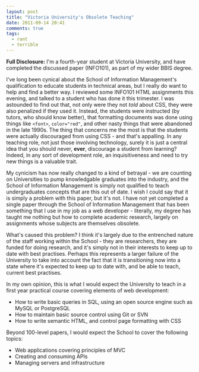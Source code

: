 ```yaml
---
layout: post
title: "Victoria University's Obsolete Teaching"
date: 2011-09-14 20:41
comments: true
tags:
  - rant
  - terrible
---
```


**Full Disclosure:** I'm a fourth-year student at Victoria University, and have completed the discussed paper (INFO101), as part of my wider BBIS degree.

I've long been cynical about the School of Information Management's qualification to educate students in technical areas, but I really do want to help and find a better way. I reviewed some INFO101 HTML assignments this evening, and talked to a student who has done it this trimester. I was astounded to find out that, not only were they not *told* about CSS, they were also penalized if they used it. Instead, the students were instructed (by tutors, who should know better), that formatting documents was done using things like `<font>`, `color="red"`, and other nasty things that were abandoned in the late 1990s. The thing that concerns me the most is that the students were actually discouraged from using CSS - and that's appalling. In any teaching role, not just those involving technology, surely it is just a central idea that you should never, **ever**, discourage a student from learning? Indeed, in any sort of development role, an inquisitiveness and need to try new things is a valuable trait.

My cynicism has now really changed to a kind of betrayal - we are counting on Universities to pump knowledgable graduates into the industry, and the School of Information Management is simply not qualified to teach undergraduates concepts that are this out of date. I wish I could say that it is simply a problem with this paper, but it's not. I have not yet completed a single paper through the School of Information Management that has been something that I use in my job as a web developer - literally, my degree has taught me nothing but how to complete academic research, largely on assignments whose subjects are themselves obsolete.

What's caused this problem? I think it's largely due to the entrenched nature of the staff working within the School - they are researchers, they are funded for doing research, and it's simply not in their interests to keep up to date with best practises. Perhaps this represents a larger failure of the University to take into account the fact that it is transitioning now into a state where it's expected to keep up to date with, and be able to teach, current best practises.

In my own opinion, this is what I would expect the University to teach in a first year practical course covering elements of web development:

* How to write basic queries in SQL, using an open source engine such as MySQL or PostgreSQL
* How to maintain basic source control using Git or SVN
* How to write semantic HTML, and control page formatting with CSS

Beyond 100-level papers, I would expect the School to cover the following topics:
* Web applications covering principles of MVC
* Creating and consuming APIs
* Managing servers and infrastructure

